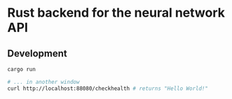 # Rust backend for the neural network API

## Development

```bash
cargo run

# ... in another window
curl http://localhost:88080/checkhealth # returns "Hello World!"
```
